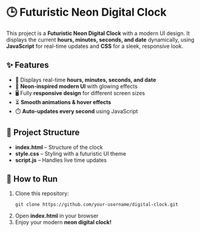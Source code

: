 <h1>🕒 Futuristic Neon Digital Clock</h1>

<p>This project is a <strong>Futuristic Neon Digital Clock</strong> with a modern UI design. It displays the current <strong>hours, minutes, seconds, and date</strong> dynamically, using <strong>JavaScript</strong> for real-time updates and <strong>CSS</strong> for a sleek, responsive look.</p>

<h2>✨ Features</h2>
<ul>
  <li>📅 Displays real-time <strong>hours, minutes, seconds, and date</strong></li>
  <li>🎨 <strong>Neon-inspired modern UI</strong> with glowing effects</li>
  <li>🖥️ Fully <strong>responsive design</strong> for different screen sizes</li>
  <li>⏳ <strong>Smooth animations & hover effects</strong></li>
  <li>⏱️ <strong>Auto-updates every second</strong> using JavaScript</li>
</ul>

<h2>📂 Project Structure</h2>
<ul>
  <li><strong>index.html</strong> – Structure of the clock</li>
  <li><strong>style.css</strong> – Styling with a futuristic UI theme</li>
  <li><strong>script.js</strong> – Handles live time updates</li>
</ul>

<h2>🚀 How to Run</h2>
<ol>
  <li>Clone this repository:</li>
  <pre><code>git clone https://github.com/your-username/digital-clock.git</code></pre>
  <li>Open <strong>index.html</strong> in your browser</li>
  <li>Enjoy your modern <strong>neon digital clock!</strong></li>
</ol>

